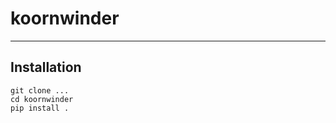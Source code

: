# koornwinder


-----

<!-- **Table of Contents**

- [koornwinder](#koornwinder)
  - [Installation](#installation)
  - [License](#license) -->

## Installation

```console
git clone ...
cd koornwinder
pip install .
```